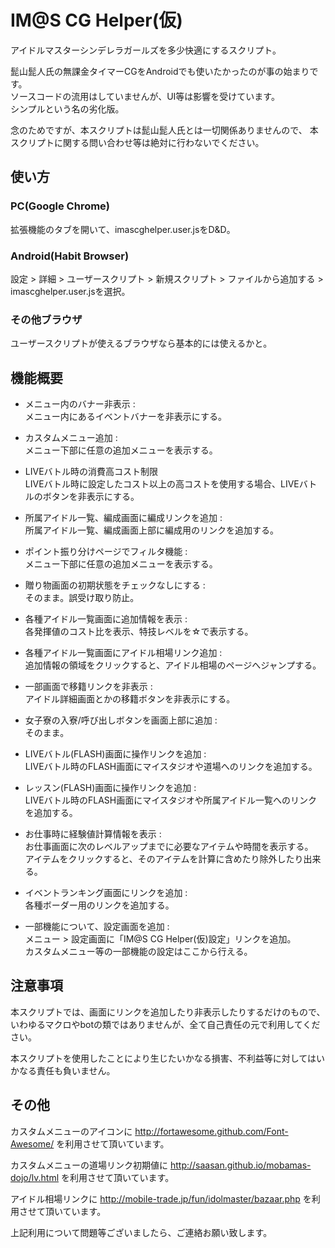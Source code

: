 IM@S CG Helper(仮)
======================
アイドルマスターシンデレラガールズを多少快適にするスクリプト。

髭山髭人氏の無課金タイマーCGをAndroidでも使いたかったのが事の始まりです。  
ソースコードの流用はしていませんが、UI等は影響を受けています。  
シンプルという名の劣化版。

念のためですが、本スクリプトは髭山髭人氏とは一切関係ありませんので、
本スクリプトに関する問い合わせ等は絶対に行わないでください。

使い方
------
### PC(Google Chrome) ###
拡張機能のタブを開いて、imascghelper.user.jsをD&D。

### Android(Habit Browser) ###
設定 > 詳細 > ユーザースクリプト > 新規スクリプト > ファイルから追加する > imascghelper.user.jsを選択。

### その他ブラウザ ###
ユーザースクリプトが使えるブラウザなら基本的には使えるかと。

機能概要
----------------
+   メニュー内のバナー非表示 :  
    メニュー内にあるイベントバナーを非表示にする。

+   カスタムメニュー追加 :  
    メニュー下部に任意の追加メニューを表示する。

+   LIVEバトル時の消費高コスト制限  
    LIVEバトル時に設定したコスト以上の高コストを使用する場合、LIVEバトルのボタンを非表示にする。

+   所属アイドル一覧、編成画面に編成リンクを追加 :  
    所属アイドル一覧、編成画面上部に編成用のリンクを追加する。

+   ポイント振り分けページでフィルタ機能 :  
    メニュー下部に任意の追加メニューを表示する。

+   贈り物画面の初期状態をチェックなしにする :  
    そのまま。誤受け取り防止。

+   各種アイドル一覧画面に追加情報を表示 :  
    各発揮値のコスト比を表示、特技レベルを☆で表示する。

+   各種アイドル一覧画面にアイドル相場リンク追加 :  
    追加情報の領域をクリックすると、アイドル相場のページへジャンプする。

+   一部画面で移籍リンクを非表示 :  
    アイドル詳細画面とかの移籍ボタンを非表示にする。

+   女子寮の入寮/呼び出しボタンを画面上部に追加 :  
    そのまま。

+   LIVEバトル(FLASH)画面に操作リンクを追加 :  
    LIVEバトル時のFLASH画面にマイスタジオや道場へのリンクを追加する。

+   レッスン(FLASH)画面に操作リンクを追加 :  
    LIVEバトル時のFLASH画面にマイスタジオや所属アイドル一覧へのリンクを追加する。

+   お仕事時に経験値計算情報を表示 :  
    お仕事画面に次のレベルアップまでに必要なアイテムや時間を表示する。  
    アイテムをクリックすると、そのアイテムを計算に含めたり除外したり出来る。

+   イベントランキング画面にリンクを追加 :  
    各種ボーダー用のリンクを追加する。

+   一部機能について、設定画面を追加 :  
    メニュー > 設定画面に「IM@S CG Helper(仮)設定」リンクを追加。  
    カスタムメニュー等の一部機能の設定はここから行える。

注意事項
----------------
本スクリプトでは、画面にリンクを追加したり非表示したりするだけのもので、いわゆるマクロやbotの類ではありませんが、全て自己責任の元で利用してください。  

本スクリプトを使用したことにより生じたいかなる損害、不利益等に対してはいかなる責任も負いません。

その他
----------------
カスタムメニューのアイコンに http://fortawesome.github.com/Font-Awesome/ を利用させて頂いています。

カスタムメニューの道場リンク初期値に http://saasan.github.io/mobamas-dojo/lv.html を利用させて頂いています。

アイドル相場リンクに http://mobile-trade.jp/fun/idolmaster/bazaar.php を利用させて頂いています。

上記利用について問題等ございましたら、ご連絡お願い致します。